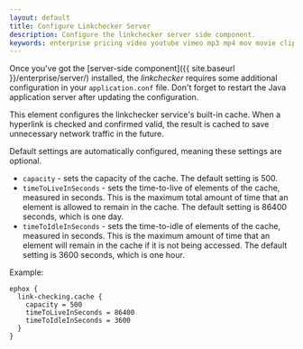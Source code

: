 ```yaml
---
layout: default
title: Configure Linkchecker Server
description: Configure the linkchecker server side component.
keywords: enterprise pricing video youtube vimeo mp3 mp4 mov movie clip film link linkchecking linkchecker mediaembed media
---
```


Once you've got the [server-side component]({{ site.baseurl }}/enterprise/server/) installed, the *linkchecker* requires some additional configuration in your `application.conf` file. Don't forget to restart the Java application server after updating the configuration.

This element configures the linkchecker service's built-in cache. When a hyperlink is checked and confirmed valid, the result is cached to save unnecessary network traffic in the future.

Default settings are automatically configured, meaning these settings are optional.

- `capacity` - sets the capacity of the cache. The default setting is 500.
- `timeToLiveInSeconds` - sets the time-to-live of elements of the cache, measured in seconds. This is the maximum total amount of time that an element is allowed to remain in the cache. The default setting is 86400 seconds, which is one day.
- `timeToIdleInSeconds` - sets the time-to-idle of elements of the cache, measured in seconds. This is the maximum amount of time that an element will remain in the cache if it is not being accessed. The default setting is 3600 seconds, which is one hour.

Example:

````
ephox {
  link-checking.cache {
    capacity = 500
    timeToLiveInSeconds = 86400
    timeToIdleInSeconds = 3600
  }
}
